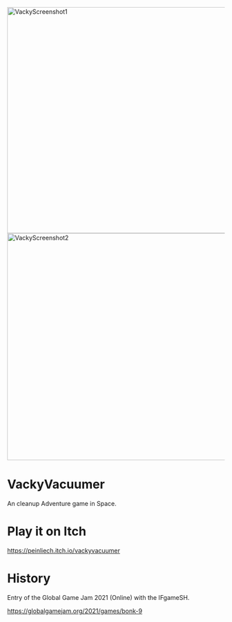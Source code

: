 
<img width="524" alt="VackyScreenshot1" src="https://user-images.githubusercontent.com/16963076/178120032-fa9c9d9a-206e-4cf9-a679-0c3147e43feb.PNG">
<img width="526" alt="VackyScreenshot2" src="https://user-images.githubusercontent.com/16963076/178120033-7c0d3e8d-0df2-4b1d-8f61-9adf2d415904.PNG">

# VackyVacuumer

An cleanup Adventure game in Space.

# Play it on Itch

https://peinliech.itch.io/vackyvacuumer

# History

Entry of the Global Game Jam 2021 (Online) with the IFgameSH.

https://globalgamejam.org/2021/games/bonk-9
